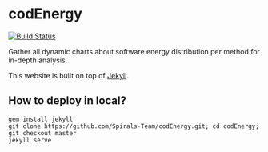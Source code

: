 # codEnergy

[![Build Status](https://travis-ci.org/Spirals-Team/codEnergy.svg?branch=master)](https://travis-ci.org/Spirals-Team/codEnergy)

Gather all dynamic charts about software energy distribution per method for in-depth analysis.

This website is built on top of [Jekyll](https://jekyllrb.com/).

## How to deploy in local?

```
gem install jekyll
git clone https://github.com/Spirals-Team/codEnergy.git; cd codEnergy; git checkout master
jekyll serve
```
